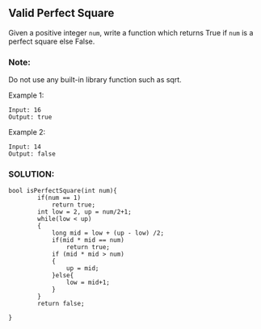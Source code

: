 ## Valid Perfect Square

Given a positive integer `num`, write a function which returns True if `num` is a perfect square else False.

### Note: 
Do not use any built-in library function such as sqrt.

Example 1:

```
Input: 16
Output: true
```

Example 2:

```
Input: 14
Output: false
```
### SOLUTION:

```
bool isPerfectSquare(int num){
        if(num == 1)
            return true;
        int low = 2, up = num/2+1;
        while(low < up)
        {
            long mid = low + (up - low) /2;
            if(mid * mid == num)
                return true;
            if (mid * mid > num)
            {
                up = mid;
            }else{
                low = mid+1;
            }
        }
        return false;

}

```